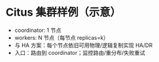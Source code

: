 ﻿# Citus 集群样例（示意）
- coordinator: 1 节点
- workers: N 节点（每节点 replicas=k）
- 与 HA 方案：每个节点依旧可用物理/逻辑复制实现 HA/DR
- 入口：路由到 coordinator；监控路由/重分布/失败重试
